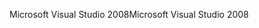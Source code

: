 <span data-ttu-id="61194-101">Microsoft Visual Studio 2008</span><span class="sxs-lookup"><span data-stu-id="61194-101">Microsoft Visual Studio 2008</span></span>